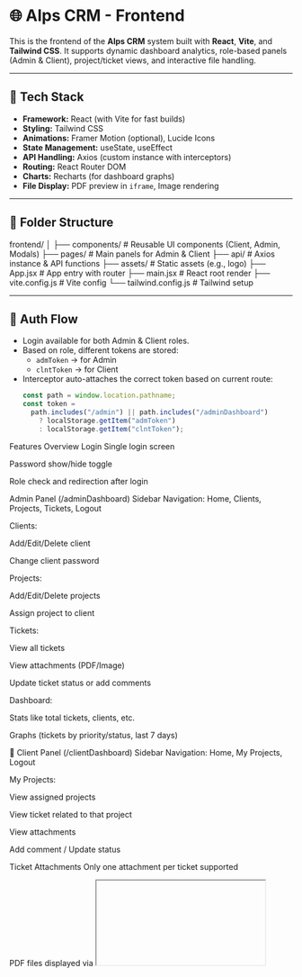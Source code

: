 # 🌐 Alps CRM - Frontend

This is the frontend of the **Alps CRM** system built with **React**, **Vite**, and **Tailwind CSS**. It supports dynamic dashboard analytics, role-based panels (Admin & Client), project/ticket views, and interactive file handling.

---

## 🚀 Tech Stack

- **Framework:** React (with Vite for fast builds)
- **Styling:** Tailwind CSS
- **Animations:** Framer Motion (optional), Lucide Icons
- **State Management:** useState, useEffect
- **API Handling:** Axios (custom instance with interceptors)
- **Routing:** React Router DOM
- **Charts:** Recharts (for dashboard graphs)
- **File Display:** PDF preview in `iframe`, Image rendering

---

## 🧾 Folder Structure

frontend/
│
├── components/ # Reusable UI components (Client, Admin, Modals)
├── pages/ # Main panels for Admin & Client
├── api/ # Axios instance & API functions
├── assets/ # Static assets (e.g., logo)
├── App.jsx # App entry with router
├── main.jsx # React root render
├── vite.config.js # Vite config
└── tailwind.config.js # Tailwind setup


---

## 🔐 Auth Flow

- Login available for both Admin & Client roles.
- Based on role, different tokens are stored:
  - `admToken` → for Admin
  - `clntToken` → for Client
- Interceptor auto-attaches the correct token based on current route:
  ```js
  const path = window.location.pathname;
  const token =
    path.includes("/admin") || path.includes("/adminDashboard")
      ? localStorage.getItem("admToken")
      : localStorage.getItem("clntToken");

 Features Overview
 Login
Single login screen

Password show/hide toggle

Role check and redirection after login

Admin Panel (/adminDashboard)
Sidebar Navigation: Home, Clients, Projects, Tickets, Logout

Clients:

Add/Edit/Delete client

Change client password

Projects:

Add/Edit/Delete projects

Assign project to client

Tickets:

View all tickets

View attachments (PDF/Image)

Update ticket status or add comments

Dashboard:

Stats like total tickets, clients, etc.

Graphs (tickets by priority/status, last 7 days)

👤 Client Panel (/clientDashboard)
Sidebar Navigation: Home, My Projects, Logout

My Projects:

View assigned projects

View ticket related to that project

View attachments

Add comment / Update status

 Ticket Attachments
Only one attachment per ticket supported

PDF files displayed via <iframe>

Images rendered directly with <img>
